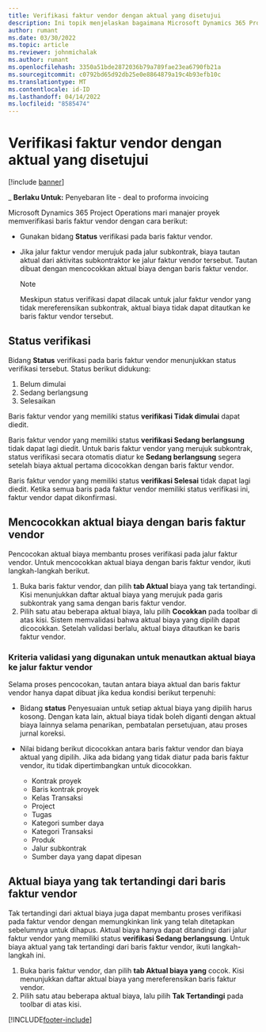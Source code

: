 ```yaml
---
title: Verifikasi faktur vendor dengan aktual yang disetujui
description: Ini topik menjelaskan bagaimana Microsoft Dynamics 365 Project Operations mari manajer proyek memverifikasi faktur vendor dengan aktual yang disetujui sebagai kontraktor melakukan pekerjaan dan mencatat waktu, dan biaya dan bahan yang digunakan oleh anggota tim proyek.
author: rumant
ms.date: 03/30/2022
ms.topic: article
ms.reviewer: johnmichalak
ms.author: rumant
ms.openlocfilehash: 3350a51bde2872036b79a789fae23ea6790fb21a
ms.sourcegitcommit: c0792bd65d92db25e0e8864879a19c4b93efb10c
ms.translationtype: MT
ms.contentlocale: id-ID
ms.lasthandoff: 04/14/2022
ms.locfileid: "8585474"
---
```

# <a name="verification-of-vendor-invoices-with-approved-actuals"></a>Verifikasi faktur vendor dengan aktual yang disetujui

[!include [banner](../../includes/dataverse-preview.md)]

_ **Berlaku Untuk:** Penyebaran lite - deal to proforma invoicing

Microsoft Dynamics 365 Project Operations mari manajer proyek memverifikasi baris faktur vendor dengan cara berikut:

- Gunakan bidang **Status** verifikasi pada baris faktur vendor.
- Jika jalur faktur vendor merujuk pada jalur subkontrak, biaya tautan aktual dari aktivitas subkontraktor ke jalur faktur vendor tersebut. Tautan dibuat dengan mencocokkan aktual biaya dengan baris faktur vendor.

    > [!NOTE]
    > Meskipun status verifikasi dapat dilacak untuk jalur faktur vendor yang tidak mereferensikan subkontrak, aktual biaya tidak dapat ditautkan ke baris faktur vendor tersebut.

## <a name="verification-status"></a>Status verifikasi

Bidang **Status** verifikasi pada baris faktur vendor menunjukkan status verifikasi tersebut. Status berikut didukung:

1. Belum dimulai
2. Sedang berlangsung
3. Selesaikan

Baris faktur vendor yang memiliki status **verifikasi Tidak dimulai** dapat diedit.

Baris faktur vendor yang memiliki status **verifikasi Sedang berlangsung** tidak dapat lagi diedit. Untuk baris faktur vendor yang merujuk subkontrak, status verifikasi secara otomatis diatur ke **Sedang berlangsung** segera setelah biaya aktual pertama dicocokkan dengan baris faktur vendor.

Baris faktur vendor yang memiliki status **verifikasi Selesai** tidak dapat lagi diedit. Ketika semua baris pada faktur vendor memiliki status verifikasi ini, faktur vendor dapat dikonfirmasi.

## <a name="match-cost-actuals-to-vendor-invoice-lines"></a>Mencocokkan aktual biaya dengan baris faktur vendor

Pencocokan aktual biaya membantu proses verifikasi pada jalur faktur vendor. Untuk mencocokkan aktual biaya dengan baris faktur vendor, ikuti langkah-langkah berikut.

1. Buka baris faktur vendor, dan pilih **tab Aktual** biaya yang tak tertandingi. Kisi menunjukkan daftar aktual biaya yang merujuk pada garis subkontrak yang sama dengan baris faktur vendor.
2. Pilih satu atau beberapa aktual biaya, lalu pilih **Cocokkan** pada toolbar di atas kisi. Sistem memvalidasi bahwa aktual biaya yang dipilih dapat dicocokkan. Setelah validasi berlalu, aktual biaya ditautkan ke baris faktur vendor.

### <a name="validation-criteria-that-are-used-to-link-cost-actuals-to-vendor-invoice-lines"></a>Kriteria validasi yang digunakan untuk menautkan aktual biaya ke jalur faktur vendor

Selama proses pencocokan, tautan antara biaya aktual dan baris faktur vendor hanya dapat dibuat jika kedua kondisi berikut terpenuhi:

- Bidang **status** Penyesuaian untuk setiap aktual biaya yang dipilih harus kosong. Dengan kata lain, aktual biaya tidak boleh diganti dengan aktual biaya lainnya selama penarikan, pembatalan persetujuan, atau proses jurnal koreksi.
- Nilai bidang berikut dicocokkan antara baris faktur vendor dan biaya aktual yang dipilih. Jika ada bidang yang tidak diatur pada baris faktur vendor, itu tidak dipertimbangkan untuk dicocokkan.

    - Kontrak proyek
    - Baris kontrak proyek
    - Kelas Transaksi
    - Project
    - Tugas
    - Kategori sumber daya
    - Kategori Transaksi
    - Produk
    - Jalur subkontrak
    - Sumber daya yang dapat dipesan

## <a name="unmatch-cost-actuals-from-a-vendor-invoice-line"></a>Aktual biaya yang tak tertandingi dari baris faktur vendor

Tak tertandingi dari aktual biaya juga dapat membantu proses verifikasi pada faktur vendor dengan memungkinkan link yang telah ditetapkan sebelumnya untuk dihapus. Aktual biaya hanya dapat ditandingi dari jalur faktur vendor yang memiliki status **verifikasi Sedang berlangsung**. Untuk biaya aktual yang tak tertandingi dari baris faktur vendor, ikuti langkah-langkah ini.

1. Buka baris faktur vendor, dan pilih **tab Aktual biaya yang** cocok. Kisi menunjukkan daftar aktual biaya yang mereferensikan baris faktur vendor.
2. Pilih satu atau beberapa aktual biaya, lalu pilih **Tak Tertandingi** pada toolbar di atas kisi.

[!INCLUDE[footer-include](../../includes/footer-banner.md)]
